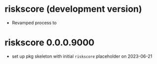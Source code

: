 # riskscore (development version)

* Revamped process to 

# riskscore 0.0.0.9000

* set up pkg skeleton with initial `riskscore` placeholder on 2023-06-21

